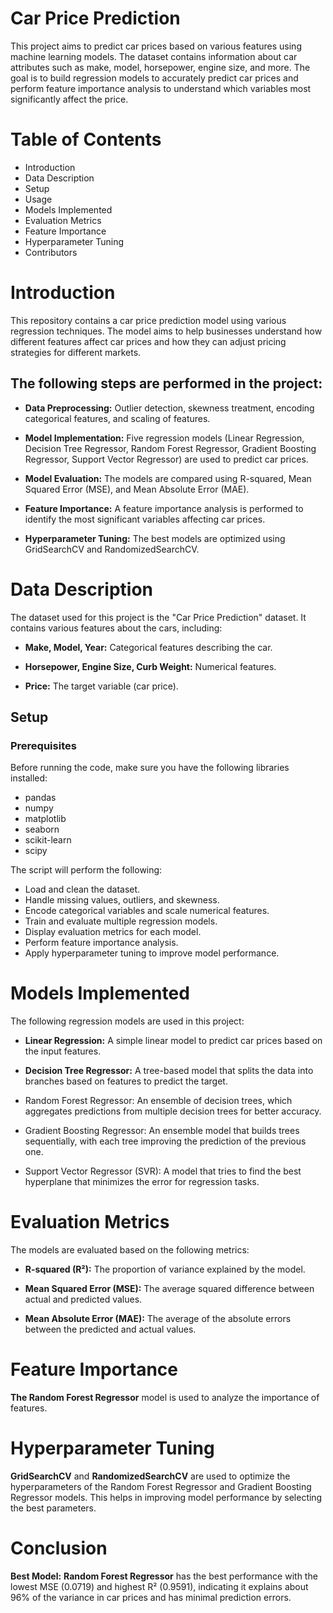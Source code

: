 # Car Price Prediction

This project aims to predict car prices based on various features using machine learning models. The dataset contains information about car attributes such as make, model, horsepower, engine size, and more. The goal is to build regression models to accurately predict car prices and perform feature importance analysis to understand which variables most significantly affect the price.

# Table of Contents

* Introduction 
* Data Description
* Setup
* Usage
* Models Implemented
* Evaluation Metrics
* Feature Importance
* Hyperparameter Tuning
* Contributors

# Introduction

This repository contains a car price prediction model using various regression techniques. The model aims to help businesses understand how different features affect car prices and how they can adjust pricing strategies for different markets.

## The following steps are performed in the project:

* **Data Preprocessing:** Outlier detection, skewness treatment, encoding categorical features, and scaling of features.

* **Model Implementation:**  Five regression models (Linear Regression, Decision Tree Regressor, Random Forest Regressor, Gradient Boosting Regressor, Support Vector Regressor) are used to predict car prices.
  
* **Model Evaluation:**  The models are compared using R-squared, Mean Squared Error (MSE), and Mean Absolute Error (MAE).

* **Feature Importance:**  A feature importance analysis is performed to identify the most significant variables affecting car prices.
  
* **Hyperparameter Tuning:**  The best models are optimized using GridSearchCV and RandomizedSearchCV.
  
# Data Description
The dataset used for this project is the "Car Price Prediction" dataset. It contains various features about the cars, including:

* **Make, Model, Year:**  Categorical features describing the car.
  
* **Horsepower, Engine Size, Curb Weight:**  Numerical features.
* **Price:**  The target variable (car price).
  
## Setup
### Prerequisites
Before running the code, make sure you have the following libraries installed:

* pandas
* numpy
* matplotlib
* seaborn
* scikit-learn
* scipy
  
The script will perform the following:

* Load and clean the dataset.
* Handle missing values, outliers, and skewness.
* Encode categorical variables and scale numerical features.
* Train and evaluate multiple regression models.
* Display evaluation metrics for each model.
* Perform feature importance analysis.
* Apply hyperparameter tuning to improve model performance.
  
# Models Implemented
The following regression models are used in this project:

* **Linear Regression:**  A simple linear model to predict car prices based on the input features.
  
* **Decision Tree Regressor:**  A tree-based model that splits the data into branches based on features to predict the target.
* Random Forest Regressor: An ensemble of decision trees, which aggregates predictions from multiple decision trees for better accuracy.
* Gradient Boosting Regressor: An ensemble model that builds trees sequentially, with each tree improving the prediction of the previous one.
* Support Vector Regressor (SVR): A model that tries to find the best hyperplane that minimizes the error for regression tasks.
  
# Evaluation Metrics
The models are evaluated based on the following metrics:

* **R-squared (R²):** The proportion of variance explained by the model.
  
* **Mean Squared Error (MSE):** The average squared difference between actual and predicted values.
* **Mean Absolute Error (MAE):** The average of the absolute errors between the predicted and actual values.
  
# Feature Importance
**The Random Forest Regressor**  model is used to analyze the importance of features. 

# Hyperparameter Tuning
**GridSearchCV** and **RandomizedSearchCV** are used to optimize the hyperparameters of the Random Forest Regressor and Gradient Boosting Regressor models. This helps in improving model performance by selecting the best parameters.

# Conclusion
**Best Model:**  **Random Forest Regressor** has the best performance with the lowest MSE (0.0719) and highest R² (0.9591), indicating it explains about 96% of the variance in car prices and has minimal prediction errors.

